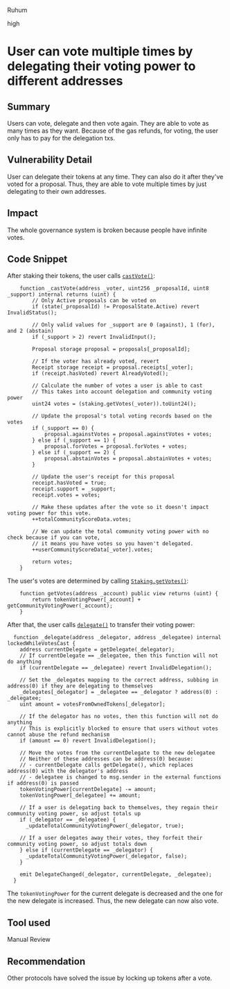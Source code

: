Ruhum

high

# User can vote multiple times by delegating their voting power to different addresses

## Summary
Users can vote, delegate and then vote again. They are able to vote as many times as they want. Because of the gas refunds, for voting, the user only has to pay for the delegation txs.

## Vulnerability Detail
User can delegate their tokens at any time. They can also do it after they've voted for a proposal. Thus, they are able to vote multiple times by just delegating to their own addresses.

## Impact
The whole governance system is broken because people have infinite votes.

## Code Snippet
After staking their tokens, the user calls [`castVote()`](https://github.com/sherlock-audit/2022-11-frankendao/blob/main/src/Governance.sol#L589-L646):
```sol
    function _castVote(address _voter, uint256 _proposalId, uint8 _support) internal returns (uint) {
        // Only Active proposals can be voted on
        if (state(_proposalId) != ProposalState.Active) revert InvalidStatus();
        
        // Only valid values for _support are 0 (against), 1 (for), and 2 (abstain)
        if (_support > 2) revert InvalidInput();

        Proposal storage proposal = proposals[_proposalId];

        // If the voter has already voted, revert        
        Receipt storage receipt = proposal.receipts[_voter];
        if (receipt.hasVoted) revert AlreadyVoted();

        // Calculate the number of votes a user is able to cast
        // This takes into account delegation and community voting power
        uint24 votes = (staking.getVotes(_voter)).toUint24();

        // Update the proposal's total voting records based on the votes
        if (_support == 0) {
            proposal.againstVotes = proposal.againstVotes + votes;
        } else if (_support == 1) {
            proposal.forVotes = proposal.forVotes + votes;
        } else if (_support == 2) {
            proposal.abstainVotes = proposal.abstainVotes + votes;
        }

        // Update the user's receipt for this proposal
        receipt.hasVoted = true;
        receipt.support = _support;
        receipt.votes = votes;

        // Make these updates after the vote so it doesn't impact voting power for this vote.
        ++totalCommunityScoreData.votes;

        // We can update the total community voting power with no check because if you can vote, 
        // it means you have votes so you haven't delegated.
        ++userCommunityScoreData[_voter].votes;

        return votes;
    }
```

The user's votes are determined by calling [`Staking.getVotes()`](https://github.com/sherlock-audit/2022-11-frankendao/blob/main/src/Staking.sol#L499-L501):

```sol
    function getVotes(address _account) public view returns (uint) {
        return tokenVotingPower[_account] + getCommunityVotingPower(_account);
    }
```

After that, the user calls [`delegate()`](https://github.com/sherlock-audit/2022-11-frankendao/blob/main/src/Staking.sol#L269-L316) to transfer their voting power:

```sol
  function _delegate(address _delegator, address _delegatee) internal lockedWhileVotesCast {
    address currentDelegate = getDelegate(_delegator);
    // If currentDelegate == _delegatee, then this function will not do anything
    if (currentDelegate == _delegatee) revert InvalidDelegation();

    // Set the _delegates mapping to the correct address, subbing in address(0) if they are delegating to themselves
    _delegates[_delegator] = _delegatee == _delegator ? address(0) : _delegatee;
    uint amount = votesFromOwnedTokens[_delegator];

    // If the delegator has no votes, then this function will not do anything
    // This is explicitly blocked to ensure that users without votes cannot abuse the refund mechanism
    if (amount == 0) revert InvalidDelegation();
    
    // Move the votes from the currentDelegate to the new delegatee
    // Neither of these addresses can be address(0) because: 
    // - currentDelegate calls getDelegate(), which replaces address(0) with the delegator's address
    // - delegatee is changed to msg.sender in the external functions if address(0) is passed
    tokenVotingPower[currentDelegate] -= amount;
    tokenVotingPower[_delegatee] += amount; 

    // If a user is delegating back to themselves, they regain their community voting power, so adjust totals up
    if (_delegator == _delegatee) {
      _updateTotalCommunityVotingPower(_delegator, true);

    // If a user delegates away their votes, they forfeit their community voting power, so adjust totals down
    } else if (currentDelegate == _delegator) {
      _updateTotalCommunityVotingPower(_delegator, false);
    }

    emit DelegateChanged(_delegator, currentDelegate, _delegatee);
  }
```

The `tokenVotingPower` for the current delegate is decreased and the one for the new delegate is increased. Thus, the new delegate can now also vote.

## Tool used

Manual Review

## Recommendation
Other protocols have solved the issue by locking up tokens after a vote.